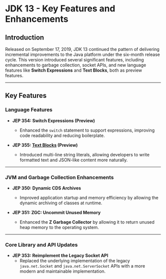 # JDK 13 - Key Features and Enhancements

## Introduction

Released on September 17, 2019, JDK 13 continued the pattern of delivering incremental improvements to the Java platform under the six-month release cycle. This version introduced several significant features, including enhancements to garbage collection, socket APIs, and new language features like **Switch Expressions** and **Text Blocks**, both as preview features.

---

## Key Features

### Language Features

- **JEP 354: Switch Expressions (Preview)**

  - Enhanced the `switch` statement to support expressions, improving code readability and reducing boilerplate.
- **JEP 355: [Text Blocks](Text%20Blocks.md) (Preview)**

  - Introduced multi-line string literals, allowing developers to write formatted text and JSON-like content more naturally.

---

### JVM and Garbage Collection Enhancements

- **JEP 350: Dynamic CDS Archives**

  - Improved application startup and memory efficiency by allowing the dynamic archiving of classes at runtime.
- **JEP 351: ZGC: Uncommit Unused Memory**

  - Enhanced the **Z Garbage Collector** by allowing it to return unused heap memory to the operating system.

---

### Core Library and API Updates

- **JEP 353: Reimplement the Legacy Socket API**
  - Replaced the underlying implementation of the legacy `java.net.Socket` and `java.net.ServerSocket` APIs with a more modern and maintainable implementation.
